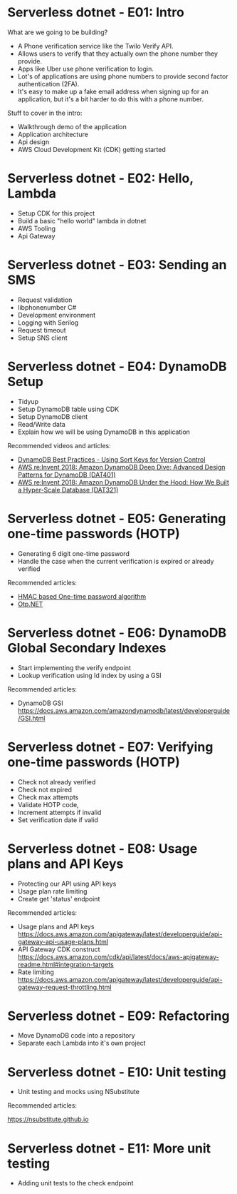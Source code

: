 # Serverless dotnet - E01: Intro

What are we going to be building?

* A Phone verification service like the Twilo Verify API.
* Allows users to verify that they actually own the phone number they provide.
* Apps like Uber use phone verification to login.
* Lot's of applications are using phone numbers to provide second factor authentication (2FA). 
* It's easy to make up a fake email address when signing up for an application, but it's a bit harder to do this with a phone number.

Stuff to cover in the intro:

* Walkthrough demo of the application
* Application architecture
* Api design
* AWS Cloud Development Kit (CDK) getting started

# Serverless dotnet - E02: Hello, Lambda

* Setup CDK for this project
* Build a basic "hello world" lambda in dotnet
* AWS Tooling
* Api Gateway

# Serverless dotnet - E03: Sending an SMS

* Request validation
* libphonenumber C#
* Development environment
* Logging with Serilog
* Request timeout
* Setup SNS client

# Serverless dotnet - E04: DynamoDB Setup

* Tidyup
* Setup DynamoDB table using CDK
* Setup DynamoDB client
* Read/Write data
* Explain how we will be using DynamoDB in this application

Recommended videos and articles:

* [DynamoDB Best Practices - Using Sort Keys for Version Control](https://docs.aws.amazon.com/amazondynamodb/latest/developerguide/best-practices.html)
* [AWS re:Invent 2018: Amazon DynamoDB Deep Dive: Advanced Design Patterns for DynamoDB (DAT401)](https://www.youtube.com/watch?v=HaEPXoXVf2k)
* [AWS re:Invent 2018: Amazon DynamoDB Under the Hood: How We Built a Hyper-Scale Database (DAT321)](https://www.youtube.com/watch?v=yvBR71D0nAQ&t=2774s)

# Serverless dotnet - E05: Generating one-time passwords (HOTP)

* Generating 6 digit one-time password
* Handle the case when the current verification is expired or already verified

Recommended articles:

* [HMAC based One-time password algorithm](https://en.wikipedia.org/wiki/HMAC-based_One-time_Password_algorithm)
* [Otp.NET](https://github.com/kspearrin/Otp.NET)

# Serverless dotnet - E06: DynamoDB Global Secondary Indexes

* Start implementing the verify endpoint
* Lookup verification using Id index by using a GSI

Recommended articles:

* DynamoDB GSI https://docs.aws.amazon.com/amazondynamodb/latest/developerguide/GSI.html

# Serverless dotnet - E07: Verifying one-time passwords (HOTP)

* Check not already verified
* Check not expired
* Check max attempts
* Validate HOTP code, 
* Increment attempts if invalid 
* Set verification date if valid

# Serverless dotnet - E08: Usage plans and API Keys

* Protecting our API using API keys
* Usage plan rate limiting
* Create get 'status' endpoint

Recommended articles:

* Usage plans and API keys https://docs.aws.amazon.com/apigateway/latest/developerguide/api-gateway-api-usage-plans.html
* API Gateway CDK construct https://docs.aws.amazon.com/cdk/api/latest/docs/aws-apigateway-readme.html#integration-targets
* Rate limiting https://docs.aws.amazon.com/apigateway/latest/developerguide/api-gateway-request-throttling.html

# Serverless dotnet - E09: Refactoring

* Move DynamoDB code into a repository
* Separate each Lambda into it's own project

# Serverless dotnet - E10: Unit testing

* Unit testing and mocks using NSubstitute

Recommended articles:

https://nsubstitute.github.io

# Serverless dotnet - E11: More unit testing

* Adding unit tests to the check endpoint